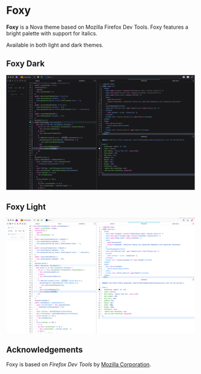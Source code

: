 # Foxy

**Foxy** is a Nova theme based on Mozilla Firefox Dev Tools. Foxy features a bright palette with support for italics.

Available in both light and dark themes.

## Foxy Dark
![](Images/extension/foxy-dark.png)

## Foxy Light
![](Images/extension/foxy-light.png)

## Acknowledgements

Foxy is based on _Firefox Dev Tools_ by [Mozilla Corporation](https://developer.mozilla.org/en-US/docs/Tools).
